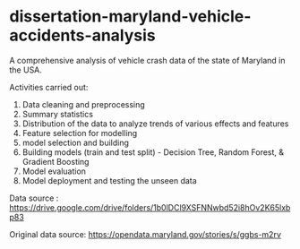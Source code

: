 # dissertation-maryland-vehicle-accidents-analysis
A comprehensive analysis of vehicle crash data of the state of Maryland in the USA.

Activities carried out:
1. Data cleaning and preprocessing
2. Summary statistics
3. Distribution of the data to analyze trends of various effects and features
4. Feature selection for modelling
5. model selection and building
6. Building models (train and test split) - Decision Tree, Random Forest, & Gradient Boosting
7. Model evaluation
8. Model deployment and testing the unseen data

Data source :
https://drive.google.com/drive/folders/1b0lDCl9XSFNNwbd52i8hOv2K65lxbp83

Original data source: 
https://opendata.maryland.gov/stories/s/ggbs-m2rv

